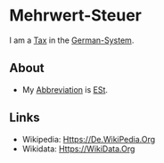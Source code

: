 # Mehrwert-Steuer

I am a [Tax](130020003.md) in the [German-System](8000998.md).

## About

- My [Abbreviation](210000000.md) is [ESt](8040014.md).

## Links

- Wikipedia: [Https://De.WikiPedia.Org](https://de.wikipedia.org/wiki/Mehrwertsteuer)
- Wikidata: [Https://WikiData.Org](https://wikidata.org/wiki/Q128635)
